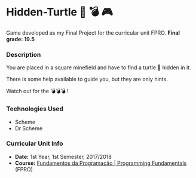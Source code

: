 # Hidden-Turtle :turtle: :bomb: :video_game:

Game developed as my Final Project for the curricular unit FPRO.
**Final grade: 19.5**

### Description
You are placed in a square minefield and have to find a turtle :turtle: hidden in it. 

There is some help available to guide you, but they are only hints.

Watch out for the :bomb::bomb::bomb: !

### Technologies Used
* Scheme
* Dr Scheme

### Curricular Unit Info
* **Date:** 1st Year, 1st Semester, 2017/2018
* **Course:** [Fundamentos da Programação | Programming Fundamentals
](https://sigarra.up.pt/feup/pt/ucurr_geral.ficha_uc_view?pv_ocorrencia_id=399878 "FPRO") (FPRO)

